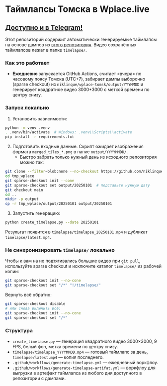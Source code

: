 # Таймлапсы Томска в Wplace.live

## [Доступно и в Telegram!](https://t.me/wplacetomsktimelapse)

Этот репозиторий содержит автоматически генерируемые таймлапсы на основе дампов из [этого репозитория](https://github.com/niklinque/wplace-tomsk).
Видео сохранённых таймлапсов лежат в папке `timelapse/`.

### Как это работает
- **Ежедневно** запускается GitHub Actions, считает «вчера» по часовому поясу Томска (UTC+7), забирает дампы выборочно (sparse checkout) из `niklinque/wplace-tomsk/output/YYYMMDD` и генерирует квадратное видео 3000*3000 с меткой времени по центру снизу.

### Запуск локально
1) Установить зависимости:
```bash
python -m venv .venv
. .venv/bin/activate  # Windows: .venv\\Scripts\\activate
pip install -r requirements.txt
```
2) Подготовить входные данные. Скрипт ожидает изображения формата `merged_tiles_*.png` в папке `output/YYYYMMDD/`.
   - Быстро забрать только нужный день из исходного репозитория можно так:
```bash
git clone --filter=blob:none --no-checkout https://github.com/niklinque/wplace-tomsk.git tmp_wplace
cd tmp_wplace
git sparse-checkout init --cone
git sparse-checkout set output/20250101  # подставьте нужную дату
git checkout main
cd ..
mkdir -p output
cp -r tmp_wplace/output/20250101 output/20250101
```
3) Запустить генерацию:
```bash
python create_timelapse.py --date 20250101
```
Результат появится в `timelapse/timelapse_20250101.mp4` и дубликат `timelapse/latest.mp4`.

### Не синхронизировать `timelapse/` локально
Чтобы к вам на не подтягивались большие видео при `git pull`, используйте sparse checkout и исключите каталог `timelapse/` из рабочей копии:
```bash
git sparse-checkout init --no-cone
git sparse-checkout set "/*" "!/timelapse/"
```
Вернуть всё обратно:
```bash
git sparse-checkout disable
# или снова включить всё:
git sparse-checkout init --no-cone
git sparse-checkout set "/*"
```

### Структура
- `create_timelapse.py` — генерация квадратного видео 3000×3000, 9 FPS, белый фон, метка времени по центру снизу.
- `timelapse/timelapse_YYYYMMDD.mp4` — готовый таймлапс за день, `timelapse/latest.mp4` — копия последнего.
- `.github/workflows/generate-timelapse.yml` — ежедневный воркфлоу.
- `.github/workflows/generate-timelapse-artifat.yml` — воркфлоу для выгрузки в артефакт таймлапса из любого дня доступного в репозитории с дампами.

